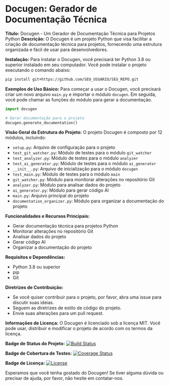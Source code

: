 # Docugen: Gerador de Documentação Técnica

**Título:** Docugen - Um Gerador de Documentação Técnica para Projetos Python
**Descrição:** O Docugen é um projeto Python que visa facilitar a criação de documentação técnica para projetos, fornecendo uma estrutura organizada e fácil de usar para desenvolvedores.

**Instalação:**
Para instalar o Docugen, você precisará ter Python 3.8 ou superior instalado em seu computador. Você pode instalar o projeto executando o comando abaixo:
```bash
pip install git+https://github.com/SEU_USUARIO/SEU_REPO.git
```
**Exemplos de Uso Básico:**
Para começar a usar o Docugen, você precisará criar um novo arquivo `main.py` e importar o módulo `docugen`. Em seguida, você pode chamar as funções do módulo para gerar a documentação.
```python
import docugen

# Gerar documentação para o projeto
docugen.generate_documentation()
```
**Visão Geral da Estrutura do Projeto:**
O projeto Docugen é composto por 12 módulos, incluindo:
* `setup.py`: Arquivo de configuração para o projeto
* `test_git_watcher.py`: Módulo de testes para o módulo `git_watcher`
* `test_analyzer.py`: Módulo de testes para o módulo `analyzer`
* `test_ai_generator.py`: Módulo de testes para o módulo `ai_generator`
* `__init__.py`: Arquivo de inicialização para o módulo `docugen`
* `test_main.py`: Módulo de testes para o módulo `main`
* `git_watcher.py`: Módulo para monitorar alterações no repositório Git
* `analyzer.py`: Módulo para analisar dados do projeto
* `ai_generator.py`: Módulo para gerar código AI
* `main.py`: Arquivo principal do projeto
* `documentation_organizer.py`: Módulo para organizar a documentação do projeto

**Funcionalidades e Recursos Principais:**
* Gerar documentação técnica para projetos Python
* Monitorar alterações no repositório Git
* Analisar dados do projeto
* Gerar código AI
* Organizar a documentação do projeto

**Requisitos e Dependências:**
* Python 3.8 ou superior
* pip
* Git

**Diretrizes de Contribuição:**
* Se você quiser contribuir para o projeto, por favor, abra uma issue para discutir suas ideias.
* Seguem as diretrizes de estilo de código do projeto.
* Envie suas alterações para um pull request.

**Informações de Licença:**
O Docugen é licenciado sob a licença MIT. Você pode usar, distribuir e modificar o projeto de acordo com os termos da licença.

**Badge de Status do Projeto:**
[![Build Status](https://github.com/SEU_USUARIO/SEU_REPO/workflows/CI/badge.svg)](https://github.com/SEU_USUARIO/SEU_REPO/actions)

**Badge de Cobertura de Testes:**
[![Coverage Status](https://coveralls.io/repos/github/SEU_USUARIO/SEU_REPO/badge.svg)](https://coveralls.io/repos/github/SEU_USUARIO/SEU_REPO)

**Badge de Licença:**
[![License](https://img.shields.io/badge/License-MIT-yellow.svg)](https://opensource.org/licenses/MIT)

Esperamos que você tenha gostado do Docugen! Se tiver alguma dúvida ou precisar de ajuda, por favor, não hesite em contatar-nos.